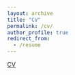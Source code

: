 ```yaml
---
layout: archive
title: "CV"
permalink: /cv/
author_profile: true
redirect_from:
  - /resume
---
```


<a href= "">CV</a>
